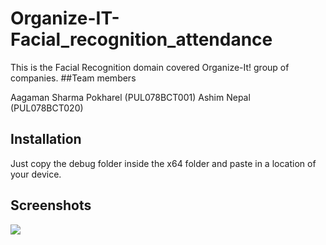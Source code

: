 # Organize-IT-Facial_recognition_attendance


This is the Facial Recognition domain covered Organize-It! group of companies.
##Team members

Aagaman Sharma Pokharel (PUL078BCT001)
Ashim Nepal (PUL078BCT020)


## Installation

Just copy the debug folder inside the x64 folder and paste in a location of your device.

## Screenshots
![](images/images/GTK%20Classroom.png)


